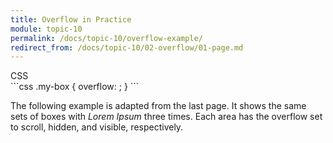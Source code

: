 ```yaml
---
title: Overflow in Practice
module: topic-10
permalink: /docs/topic-10/overflow-example/
redirect_from: /docs/topic-10/02-overflow/01-page.md
---
```


<div class="divider-heading"></div>

<div id="code-heading">CSS</div>
```css
.my-box {
  overflow: ;
}
```

The following example is adapted from the last page. It shows the same sets of boxes with _Lorem Ipsum_ three times. Each area has the overflow set to scroll, hidden, and visible, respectively.

<div class="codepen-embed">
  <p data-height="600" data-theme-id="30567" data-slug-hash="PObLLw" data-default-tab="css,result" data-user="Media-Ed-Online" data-embed-version="2" data-pen-title="[Topic-09] Overflow, Pt. 1" class="codepen"></p>
</div>
